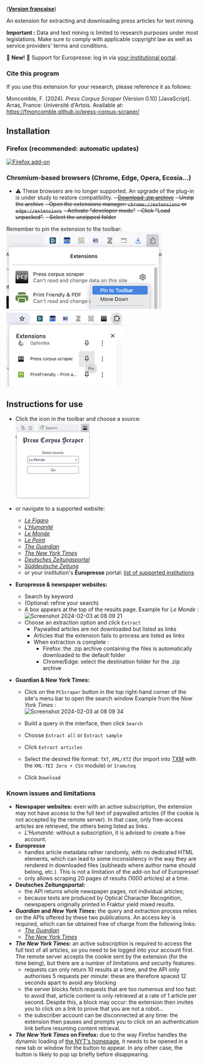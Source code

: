 ([**Version française**](https://fmoncomble.github.io/press-corpus-scraper))

An extension for extracting and downloading press articles for text mining.
  
**Important :** Data and text mining is limited to research purposes under most legislations. Make sure to comply with applicable copyright law as well as service providers' terms and conditions.  
    
🚨 **New!** 🚨 Support for Europresse: log in via [your institutional portal](europresse-list.md).

### Cite this program

If you use this extension for your research, please reference it as follows:

Moncomble, F. (2024). _Press Corpus Scraper_ (Version 0.10) [JavaScript]. Arras, France: Université d'Artois. Available at: https://fmoncomble.github.io/press-corpus-scraper/

## Installation

### Firefox (recommended: automatic updates)

[![Firefox add-on](https://github.com/fmoncomble/Figaro_extractor/assets/59739627/e4df008e-1aac-46be-a216-e6304a65ba97)](https://github.com/fmoncomble/press-corpus-scraper/releases/latest/download/pcs.xpi)

### Chromium-based browsers (Chrome, Edge, Opera, Ecosia...)
-   ⚠️ These browsers are no longer supported. An upgrade of the plug-in is under study to restore compatibility.
~~-   [Download .zip archive](https://github.com/fmoncomble/press-corpus-scraper/releases/latest/download/pcs.zip)~~
~~-   Unzip the archive~~
~~-   Open the extensions manager: `chrome://extensions` or `edge://extensions`~~
    ~~-   Activate "developer mode"~~
    ~~-   Click "Load unpacked".~~
    ~~-   Select the unzipped folder~~

Remember to pin the extension to the toolbar:  
<img src="images/pin-firefox.png" style="display: inline" max-width="50%"/><img src="images/pin-chrome.png" style="display: inline" max-width="50%"/>

## Instructions for use

-   Click the icon in the toolbar and choose a source:
    <img src="images/pcs-popup.png"/>
-   or navigate to a supported website:
    -   [_Le Figaro_](https://recherche.lefigaro.fr/)
    -   [_L'Humanité_](https://www.humanite.fr/)
    -   [_Le Monde_](https://www.lemonde.fr/recherche/)
    -   [_Le Point_](https://www.lepoint.fr/recherche/index.php)
    -   [_The Guardian_](https://www.theguardian.com/)
    -   [_The New York Times_](https://www.nytimes.com/)
    -   [_Deutsches Zeitungsportal_](https://www.deutsche-digitale-bibliothek.de/newspaper)
    -   [_Süddeutsche Zeitung_](https://www.sueddeutsche.de/)
    -   or your institution's **Europresse** portal: [list of supported institutions](europresse-list.md)
-   **Europresse & newspaper websites:**
    -   Search by keyword
    -   (Optional: refine your search)
    -   A box appears at the top of the results page. Example for _Le Monde_ :  
        <img width="704" alt="Screenshot 2024-02-03 at 08 09 21" src="https://github.com/fmoncomble/press-corpus-scraper/assets/59739627/07b0a58a-1730-4652-9eff-f2d010a0a9ec">
    -   Choose an extraction option and click `Extract`
        -   Paywalled articles are not downloaded but listed as links
        -   Articles that the extension fails to process are listed as links
        -   When extraction is complete :
            -   Firefox: the .zip archive containing the files is automatically downloaded to the default folder
            -   Chrome/Edge: select the destination folder for the .zip archive
-   **Guardian & New York Times:**

    -   Click on the `PCScraper` button in the top right-hand corner of the site's menu bar to open the search window
        Example from the _New York Times_ :  
        <img width="268" alt="Screenshot 2024-02-03 at 08 09 34" src="https://github.com/fmoncomble/press-corpus-scraper/assets/59739627/9c2a975d-6933-4489-970e-6d34bc1015c0">

    -   Build a query in the interface, then click `Search`
    -   Choose `Extract all` or `Extract sample`
    -   Click `Extract articles`
    -   Select the desired file format: `TXT`, `XML/XTZ` (for import into [TXM](https://txm.gitpages.huma-num.fr/textometrie/) with the `XML-TEI Zero + CSV` module) or `Iramuteq`
    -   Click `Download`

### Known issues and limitations

-   **Newspaper websites:** even with an active subscription, the extension may not have access to the full text of paywalled articles (if the cookie is not accepted by the remote server). In that case, only free-access articles are retrieved, the others being listed as links.
    -   _L'Humanité:_ without a subscription, it is advised to create a free account.
-   **Europresse**
    -   handles article metadata rather randomly, with no dedicated HTML elements, which can lead to some inconsistency in the way they are rendered in downloaded files (subheads where author name should belong, etc.). This is not a limitation of the add-on but of Europresse!
    -   only allows scraping 20 pages of results (1000 articles) at a time.
-   **Deutsches Zeitungsportal:**
    -   the API returns whole newspaper pages, not individual articles;
    -   because texts are produced by Optical Character Recognition, newspapers originally printed in Fraktur yield mixed results.
-   **_Guardian_ and _New York Times_:** the query and extraction process relies on the APIs offered by these two publications. An access key is required, which can be obtained free of charge from the following links:
    -   [_The Guardian_](https://bonobo.capi.gutools.co.uk/register/developer)
    -   [_The New York Times_](https://developer.nytimes.com/get-started)
-   **_The New York Times_:** an active subscription is required to access the full text of all articles, so you need to be logged into your account first. The remote server accepts the cookie sent by the extension (for the time being), but there are a number of limitations and security features:
    -   requests can only return 10 results at a time, and the API only authorises 5 requests per minute: these are therefore spaced 12 seconds apart to avoid any blocking
    -   the server blocks fetch requests that are too numerous and too fast: to avoid that, article content is only retrieved at a rate of 1 article per second. Despite this, a block may occur: the extension then invites you to click on a link to prove that you are not a robot...
    -   the subscriber account can be disconnected at any time: the extension then pauses and prompts you to click on an authentication link before resuming content retrieval.
-   **_The New York Times_ on Firefox:** due to the way Firefox handles the dynamic loading of [the NYT's homepage](https://www.nytimes.com), it needs to be opened in a new tab or window for the button to appear. In any other case, the button is likely to pop up briefly before disappearing.
